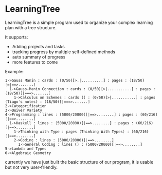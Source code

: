 # LearningTree

LearningTree is a simple program used to organize your complex learning plan with a tree structure.

It supports:
- Adding projects and tasks
- tracking progress by multiple self-defined methods
- auto summary of progress
- more features to come

Example:

```
1->Gauss Manin : cards : (0/50)[>.|..........] : pages : (18/50)[=|==>.......]
  1->Gauss-Manin Connection : cards : (0/50)[>|...........] : pages : (18/50)[|===>.......]
    1->Calculus on Schemes : cards () : (0/50)[>|...........] : pages (Tiago's notes) : (18/50)[|===>.......]
2->Categorification
3->Quiver Variety
4->Programming : lines : (5000/20000)[|==>........] : pages : (60/216)[|==>........]
  1->Haskell : lines : (5000/20000)[|==>........] : pages : (60/216)[|==>........]
    1->Thinking with Type : pages (Thinking With Types) : (60/216)[|==>........]
    2->Coding : lines : (5000/20000)[|==>........]
      1->General Coding : lines () : (5000/20000)[|==>........]
5->Lambda and Types
6->Algebraic Geometry
```

currently we have just built the basic structure of our program, it is usable but not very user-friendly.

